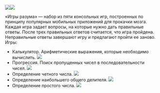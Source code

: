 <a href="https://codeclimate.com/github/maksOmy/frontend-project-lvl1"><img src="https://api.codeclimate.com/v1/badges/a99a88d28ad37a79dbf6/maintainability" /></a><a href="https://github.com/maksOmy/frontend-project-lvl1/actions"><img src="https://github.com/maksOmy/frontend-project-lvl1/workflows/Run%20ESLint%20on%20Pull%20Requests/badge.svg" /></a>

<p>«Игры разума» — набор из пяти консольных игр, построенных по принципу популярных мобильных приложений для прокачки мозга. Каждая игра задает вопросы, на которые нужно дать правильные ответы. После трех правильных ответов считается, что игра пройдена. Неправильные ответы завершают игру и предлагают пройти ее заново. Игры:</p>
<ul>
    <li>Калькулятор. Арифметические выражения, которые необходимо вычислить.
        <a href="https://asciinema.org/a/344442" target="_blank"><img src="https://asciinema.org/a/344442.svg" /></a>
    </li>
    <li>Прогрессия. Поиск пропущенных чисел в последовательности чисел.
        <a href="https://asciinema.org/a/344444" target="_blank"><img src="https://asciinema.org/a/344444.svg" /></a>
    </li>
    <li>Определение четного числа.
        <a href="https://asciinema.org/a/344440" target="_blank"><img src="https://asciinema.org/a/344440.svg" /></a>
    </li>
    <li>Определение наибольшего общего делителя.
        <a href="https://asciinema.org/a/344437" target="_blank"><img src="https://asciinema.org/a/344437.svg" /></a>
    </li>
    <li>Определение простого числа.
        <a href="https://asciinema.org/a/345266" target="_blank"><img src="https://asciinema.org/a/345266.svg" /></a>
    </li>
</ul>


